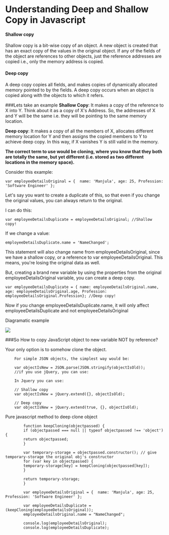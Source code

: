 
# Understanding Deep and Shallow Copy in Javascript

#### Shallow copy

Shallow copy is a bit-wise copy of an object. A new object is created that has an exact copy of the values in the original object. If any of the fields of the object are references to other objects, just the reference addresses are copied i.e., only the memory address is copied.

#### Deep copy

A deep copy copies all fields, and makes copies of dynamically allocated memory pointed to by the fields. A deep copy occurs when an object is copied along with the objects to which it refers.

###Lets take an example
**Shallow Copy**: 
It makes a copy of the reference to X into Y. Think about it as a copy of X's Address. So, the addresses of X and Y will be the same i.e. they will be pointing to the same memory location.

**Deep copy**: 
It makes a copy of all the members of X, allocates  different memory location for Y and then assigns the copied members to Y to achieve deep copy. In this way, if X vanishes Y is still valid in the memory. 


**The correct term to use would be cloning, where you know that they both are totally the same, but yet different (i.e. stored as two different locations in the memory space).**


Consider this example:

    var employeeDetailsOriginal = {  name: 'Manjula', age: 25, Profession: 'Software Engineer' };
Let's say you want to create a duplicate of this, so that even if you change the original values, you can always return to the original.

I can do this:

    var employeeDetailsDuplicate = employeeDetailsOriginal; //Shallow copy!
If we change a value:

    employeeDetailsDuplicate.name = 'NameChanged';
This statement will also change name from employeeDetailsOriginal, since we have a shallow copy, or a reference to var  employeeDetailsOriginal. This means, you're losing the original data as well.

But, creating a brand new variable by using the properties from the original employeeDetailsOriginal variable, you can create a deep copy.

    var employeeDetailsDuplicate = { name: employeeDetailsOriginal.name, age: employeeDetailsOriginal.age, Profession: employeeDetailsOriginal.Profession}; //Deep copy!
Now if you change employeeDetailsDuplicate.name, it will only affect employeeDetailsDuplicate and not employeeDetailsOriginal

Diagramatic example 

![](https://s30.postimg.org/pjbzvamtd/Screen_Shot_2016_12_08_at_10_27_22_PM.png)

###So  How to copy JavaScript object to new variable NOT by reference?

        	
Your only option is to somehow clone the object.



        For simple JSON objects, the simplest way would be:

        var objectIsNew = JSON.parse(JSON.stringify(objectIsOld));
        //if you use jQuery, you can use:

        In Jquery you can use:

        // Shallow copy
        var objectIsNew = jQuery.extend({}, objectIsOld);

        // Deep copy
        var objectIsNew = jQuery.extend(true, {}, objectIsOld);
        
 Pure javascript method to deep clone object
 
            function keepCloning(objectpassed) {
            if (objectpassed === null || typeof objectpassed !== 'object') {
            return objectpassed;
            }

            var temporary-storage = objectpassed.constructor(); // give temporary-storage the original obj's constructor
            for (var key in objectpassed) {
            temporary-storage[key] = keepCloning(objectpassed[key]);
            }

            return temporary-storage;
            }

            var employeeDetailsOriginal = {  name: 'Manjula', age: 25, Profession: 'Software Engineer' };
            
            var employeeDetailsDuplicate = (keepCloning(employeeDetailsOriginal));
            employeeDetailsOriginal.name = "NameChanged";

            console.log(employeeDetailsOriginal);
            console.log(employeeDetailsDuplicate);
            
            


        
